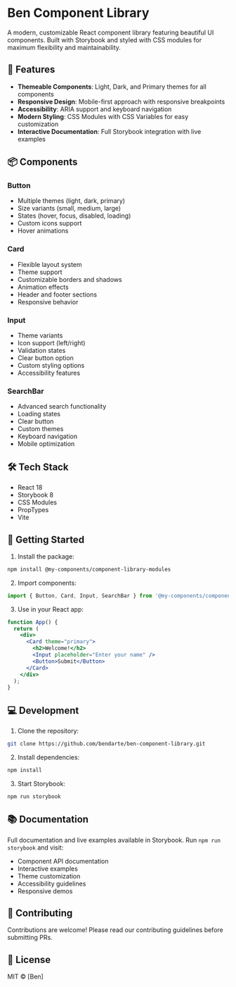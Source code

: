 # Ben Component Library

A modern, customizable React component library featuring beautiful UI components. Built with Storybook and styled with CSS modules for maximum flexibility and maintainability.

## 🎨 Features

- **Themeable Components**: Light, Dark, and Primary themes for all components
- **Responsive Design**: Mobile-first approach with responsive breakpoints
- **Accessibility**: ARIA support and keyboard navigation
- **Modern Styling**: CSS Modules with CSS Variables for easy customization
- **Interactive Documentation**: Full Storybook integration with live examples

## 📦 Components

### Button
- Multiple themes (light, dark, primary)
- Size variants (small, medium, large)
- States (hover, focus, disabled, loading)
- Custom icons support
- Hover animations

### Card
- Flexible layout system
- Theme support
- Customizable borders and shadows
- Animation effects
- Header and footer sections
- Responsive behavior

### Input
- Theme variants
- Icon support (left/right)
- Validation states
- Clear button option
- Custom styling options
- Accessibility features

### SearchBar
- Advanced search functionality
- Loading states
- Clear button
- Custom themes
- Keyboard navigation
- Mobile optimization

## 🛠 Tech Stack

- React 18
- Storybook 8
- CSS Modules
- PropTypes
- Vite

## 🚀 Getting Started

1. Install the package:
```bash
npm install @my-components/component-library-modules
```

2. Import components:
```jsx
import { Button, Card, Input, SearchBar } from '@my-components/component-library-modules';
```

3. Use in your React app:
```jsx
function App() {
  return (
    <div>
      <Card theme="primary">
        <h2>Welcome!</h2>
        <Input placeholder="Enter your name" />
        <Button>Submit</Button>
      </Card>
    </div>
  );
}
```

## 💻 Development

1. Clone the repository:
```bash
git clone https://github.com/bendarte/ben-component-library.git
```

2. Install dependencies:
```bash
npm install
```

3. Start Storybook:
```bash
npm run storybook
```

## 📚 Documentation

Full documentation and live examples available in Storybook. Run `npm run storybook` and visit:
- Component API documentation
- Interactive examples
- Theme customization
- Accessibility guidelines
- Responsive demos

## 🤝 Contributing

Contributions are welcome! Please read our contributing guidelines before submitting PRs.

## 📄 License

MIT © [Ben]
